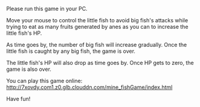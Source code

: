 Please run this game in your PC.

Move your mouse to control the little fish to avoid big fish's attacks while trying to eat as many fruits generated by anes as you can to increase the little fish's HP.

As time goes by, the number of big fish will increase gradually. Once the little fish is caught by any big fish, the game is over.

The little fish's HP will also drop as time goes by. Once HP gets to zero, the game is also over.

You can play this game online: http://7xovdy.com1.z0.glb.clouddn.com/mine_fishGame/index.html

Have fun!


